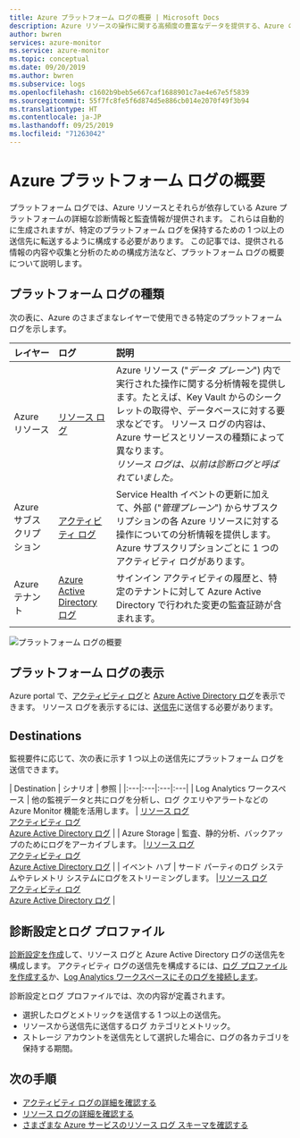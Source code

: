 ```yaml
---
title: Azure プラットフォーム ログの概要 | Microsoft Docs
description: Azure リソースの操作に関する高頻度の豊富なデータを提供する、Azure の診断ログの概要。
author: bwren
services: azure-monitor
ms.service: azure-monitor
ms.topic: conceptual
ms.date: 09/20/2019
ms.author: bwren
ms.subservice: logs
ms.openlocfilehash: c1602b9beb5e667caf1688901c7ae4e67e5f5839
ms.sourcegitcommit: 55f7fc8fe5f6d874d5e886cb014e2070f49f3b94
ms.translationtype: HT
ms.contentlocale: ja-JP
ms.lasthandoff: 09/25/2019
ms.locfileid: "71263042"
---
```

# <a name="overview-of-azure-platform-logs"></a>Azure プラットフォーム ログの概要
プラットフォーム ログでは、Azure リソースとそれらが依存している Azure プラットフォームの詳細な診断情報と監査情報が提供されます。 これらは自動的に生成されますが、特定のプラットフォーム ログを保持するための 1 つ以上の送信先に転送するように構成する必要があります。 この記事では、提供される情報の内容や収集と分析のための構成方法など、プラットフォーム ログの概要について説明します。

## <a name="types-of-platform-logs"></a>プラットフォーム ログの種類
次の表に、Azure のさまざまなレイヤーで使用できる特定のプラットフォーム ログを示します。

| レイヤー | ログ | 説明 |
|:---|:---|:---|
| Azure リソース | [リソース ログ](resource-logs-overview.md) | Azure リソース ("*データ プレーン*") 内で実行された操作に関する分析情報を提供します。たとえば、Key Vault からのシークレットの取得や、データベースに対する要求などです。 リソース ログの内容は、Azure サービスとリソースの種類によって異なります。<br>*リソース ログは、以前は診断ログと呼ばれていました。*  |
| Azure サブスクリプション | [アクティビティ ログ](activity-logs-overview.md) | Service Health イベントの更新に加えて、外部 ("*管理プレーン*") からサブスクリプションの各 Azure リソースに対する操作についての分析情報を提供します。 Azure サブスクリプションごとに 1 つのアクティビティ ログがあります。   |
| Azure テナント | [Azure Active Directory ログ](../../active-directory/reports-monitoring/overview-reports.md)  | サインイン アクティビティの履歴と、特定のテナントに対して Azure Active Directory で行われた変更の監査証跡が含まれます。   |


![プラットフォーム ログの概要](media/platform-logs-overview/logs-overview.png)

## <a name="viewing-platform-logs"></a>プラットフォーム ログの表示
Azure portal で、[アクティビティ ログ](activity-log-view.md)と [Azure Active Directory ログ](../../active-directory/reports-monitoring/overview-reports.md)を表示できます。 リソース ログを表示するには、[送信先](#destinations)に送信する必要があります。


## <a name="destinations"></a>Destinations
監視要件に応じて、次の表に示す 1 つ以上の送信先にプラットフォーム ログを送信できます。 

| Destination | シナリオ | 参照 |
|:---|:---|:---|:---|
| Log Analytics ワークスペース | 他の監視データと共にログを分析し、ログ クエリやアラートなどの Azure Monitor 機能を活用します。 | [リソース ログ](resource-logs-collect-storage.md)<br>[アクティビティ ログ](activity-log-collect.md)<br>[Azure Active Directory ログ](../../active-directory/reports-monitoring/howto-integrate-activity-logs-with-log-analytics.md) |
| Azure Storage | 監査、静的分析、バックアップのためにログをアーカイブします。 |[リソース ログ](archive-diagnostic-logs.md)<br>[アクティビティ ログ](activity-log-export.md)<br>[Azure Active Directory ログ](../../active-directory/reports-monitoring/quickstart-azure-monitor-route-logs-to-storage-account.md) |
| イベント ハブ | サード パーティのログ システムやテレメトリ システムにログをストリーミングします。  |[リソース ログ](resource-logs-stream-event-hubs.md)<br>[アクティビティ ログ](activity-log-export.md)<br>[Azure Active Directory ログ](../../active-directory/reports-monitoring/tutorial-azure-monitor-stream-logs-to-event-hub.md) |


## <a name="diagnostic-settings-and-log-profiles"></a>診断設定とログ プロファイル
[診断設定を作成](diagnostic-settings.md)して、リソース ログと Azure Active Directory ログの送信先を構成します。 アクティビティ ログの送信先を構成するには、[ログ プロファイルを作成する](activity-log-export.md)か、[Log Analytics ワークスペースにそのログを接続します](activity-log-collect.md)。

診断設定とログ プロファイルでは、次の内容が定義されます。

- 選択したログとメトリックを送信する 1 つ以上の送信先。
- リソースから送信先に送信するログ カテゴリとメトリック。
- ストレージ アカウントを送信先として選択した場合に、ログの各カテゴリを保持する期間。



## <a name="next-steps"></a>次の手順

* [アクティビティ ログの詳細を確認する](activity-logs-overview.md)
* [リソース ログの詳細を確認する](resource-logs-overview.md)
* [さまざまな Azure サービスのリソース ログ スキーマを確認する](diagnostic-logs-schema.md)

